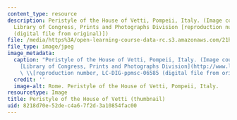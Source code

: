 ```yaml
---
content_type: resource
description: Peristyle of the House of Vetti, Pompeii, Italy. (Image courtesy of the
  Library of Congress, Prints and Photographs Division [reproduction number, LC-DIG-ppmsc-06585
  (digital file from original)])
file: /media/https%3A/open-learning-course-data-rc.s3.amazonaws.com/21h-405j-the-ancient-city-spring-2005/8218d70e52dec4a67f2d3a10854fac00_21h-405js05-th.jpg
file_type: image/jpeg
image_metadata:
  caption: "Peristyle of the House of Vetti, Pompeii, Italy. (Image courtesy of the\_\
    [Library of Congress, Prints and Photographs Division](http://www.loc.gov/rr/print)\
    \ \\[reproduction number, LC-DIG-ppmsc-06585 (digital file from original)\\])"
  credit: ''
  image-alt: Rome. Peristyle of the House of Vetti, Pompeii, Italy.
resourcetype: Image
title: Peristyle of the House of Vetti (thumbnail)
uid: 8218d70e-52de-c4a6-7f2d-3a10854fac00
---
```

